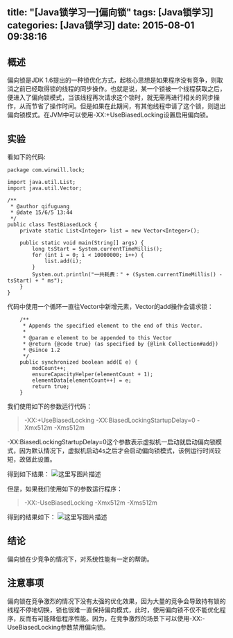 title: "[Java锁学习一]偏向锁"
tags: [Java锁学习]
categories: [Java锁学习]
date: 2015-08-01 09:38:16
---
## 概述
偏向锁是JDK 1.6提出的一种锁优化方式，起核心思想是如果程序没有竞争，则取消之前已经取得锁的线程的同步操作。也就是说，某一个锁被一个线程获取之后，便进入了偏向锁模式，当该线程再次请求这个锁时，就无需再进行相关的同步操作，从而节省了操作时间。但是如果在此期间，有其他线程申请了这个锁，则退出偏向锁模式。在JVM中可以使用-XX:+UseBiasedLocking设置启用偏向锁。
<!--more-->
## 实验
看如下的代码:
```
package com.winwill.lock;

import java.util.List;
import java.util.Vector;

/**
 * @author qifuguang
 * @date 15/6/5 13:44
 */
public class TestBiasedLock {
    private static List<Integer> list = new Vector<Integer>();

    public static void main(String[] args) {
        long tsStart = System.currentTimeMillis();
        for (int i = 0; i < 10000000; i++) {
            list.add(i);
        }
        System.out.println("一共耗费：" + (System.currentTimeMillis() - tsStart) + " ms");
    }
}

```
代码中使用一个循环一直往Vector中新增元素，Vector的add操作会请求锁：
```
    /**
     * Appends the specified element to the end of this Vector.
     *
     * @param e element to be appended to this Vector
     * @return {@code true} (as specified by {@link Collection#add})
     * @since 1.2
     */
    public synchronized boolean add(E e) {
        modCount++;
        ensureCapacityHelper(elementCount + 1);
        elementData[elementCount++] = e;
        return true;
    }
```
我们使用如下的参数运行代码：
> -XX:+UseBiasedLocking
-XX:BiasedLockingStartupDelay=0
-Xmx512m
-Xms512m

-XX:BiasedLockingStartupDelay=0这个参数表示虚拟机一启动就启动偏向锁模式，因为默认情况下，虚拟机启动4s之后才会启动偏向锁模式，该例运行时间较短，故做此设置。

得到如下结果：
![这里写图片描述](http://img.blog.csdn.net/20150605140140392)

但是，如果我们使用如下的参数运行程序：
> -XX:-UseBiasedLocking
-Xmx512m
-Xms512m

得到的结果如下：
![这里写图片描述](http://img.blog.csdn.net/20150605140228893)

## 结论
偏向锁在少竞争的情况下，对系统性能有一定的帮助。

## 注意事项
偏向锁在竞争激烈的情况下没有太强的优化效果，因为大量的竞争会导致持有锁的线程不停地切换，锁也很难一直保持偏向模式，此时，使用偏向锁不仅不能优化程序，反而有可能降低程序性能。因为，在竞争激烈的场景下可以使用-XX:-UseBiasedLocking参数禁用偏向锁。

